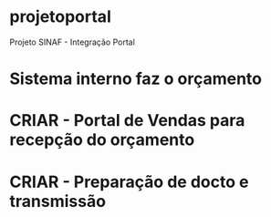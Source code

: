 # projetoportal
Projeto SINAF - Integração Portal

# Sistema interno faz o orçamento

# CRIAR - Portal de Vendas para recepção do orçamento

# CRIAR - Preparação de docto e transmissão
